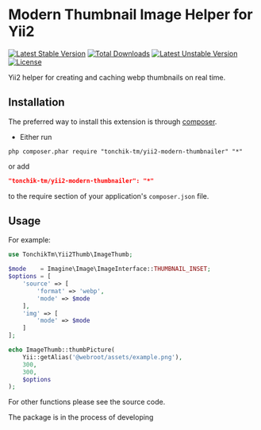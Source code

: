 # Modern Thumbnail Image Helper for Yii2

[![Latest Stable Version](https://poser.pugx.org/tonchik-tm/yii2-modern-thumbnailer/v/stable?format=flat-square)](https://packagist.org/packages/tonchik-tm/yii2-modern-thumbnailer)
[![Total Downloads](https://poser.pugx.org/tonchik-tm/yii2-modern-thumbnailer/downloads?format=flat-square)](https://packagist.org/packages/tonchik-tm/yii2-modern-thumbnailer)
[![Latest Unstable Version](https://poser.pugx.org/tonchik-tm/yii2-modern-thumbnailer/v/unstable?format=flat-square)](https://packagist.org/packages/tonchik-tm/yii2-modern-thumbnailer)
[![License](https://poser.pugx.org/tonchik-tm/yii2-modern-thumbnailer/license?format=flat-square)](https://packagist.org/packages/tonchik-tm/yii2-modern-thumbnailer)

Yii2 helper for creating and caching webp thumbnails on real time.

Installation
------------
The preferred way to install this extension is through [composer](http://getcomposer.org/download/).

* Either run

```
php composer.phar require "tonchik-tm/yii2-modern-thumbnailer" "*"
```
or add

```json
"tonchik-tm/yii2-modern-thumbnailer": "*"
```

to the require section of your application's `composer.json` file.

Usage
-----
For example:

```php
use TonchikTm\Yii2Thumb\ImageThumb;

$mode    = Imagine\Image\ImageInterface::THUMBNAIL_INSET;
$options = [
    'source' => [
        'format' => 'webp',
        'mode' => $mode
    ],
    'img' => [
        'mode' => $mode
    ]
];

echo ImageThumb::thumbPicture(
    Yii::getAlias('@webroot/assets/example.png'),
    300,
    300,
    $options
);
```

For other functions please see the source code.

The package is in the process of developing
